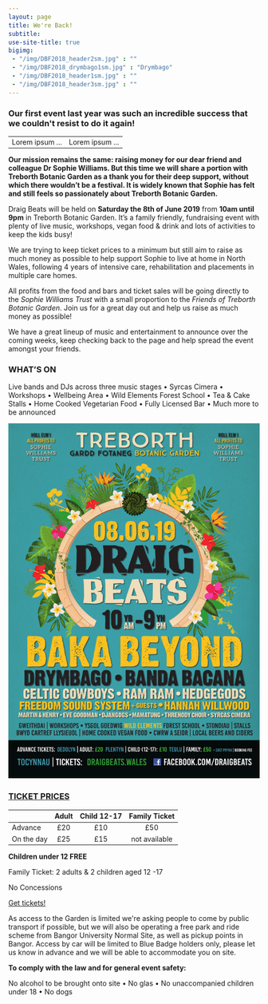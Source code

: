 ```yaml
---
layout: page
title: We're Back!
subtitle: 
use-site-title: true
bigimg:
 - "/img/DBF2018_header2sm.jpg" : ""
 - "/img/DBF2018_drymbago1sm.jpg" : "Drymbago"
 - "/img/DBF2018_header1sm.jpg" : ""
 - "/img/DBF2018_header3sm.jpg" : ""
---
```



### Our first event last year was such an incredible success that we couldn't resist to do it again!

<table border="0">
 <tr>
    <td>Lorem ipsum ...</td>
    <td>Lorem ipsum ...</td>
 </tr>
</table>



**Our mission remains the same: raising money for our dear friend and colleague Dr Sophie Williams. But this time we will share a portion with Treborth Botanic Garden as a thank you for their deep support, without which there wouldn’t be a festival. It is widely known that Sophie has felt and still feels so passionately about Treborth Botanic Garden.**

Draig Beats will be held on **Saturday the 8th of June 2019** from **10am until 9pm** in Treborth Botanic Garden. It’s a family friendly, fundraising event with plenty of live music, workshops, vegan food & drink and lots of activities to keep the kids busy!

We are trying to keep ticket prices to a minimum but still aim to raise as much money as possible to help support Sophie to live at home in North Wales, following 4 years of intensive care, rehabilitation and placements in multiple care homes.

All profits from the food and bars and ticket sales will be going directly to the *Sophie Williams Trust* with a small proportion to the *Friends of Treborth Botanic Garden*. Join us for a great day out and help us raise as much money as possible!

We have a great lineup of music and entertainment to announce over the coming weeks, keep checking back to the page and help spread the event amongst your friends.

### WHAT’S ON

Live bands and DJs across three music stages • Syrcas Cimera • Workshops • Wellbeing Area • Wild Elements Forest School • Tea & Cake Stalls • Home Cooked Vegetarian Food • Fully Licensed Bar • Much more to be announced

![DraigBeatsFlyer](/img/DRAIG_BEATS_A6_19.jpg)


### [TICKET PRICES](https://draigbeats2019.brownpapertickets.com)


|           | **Adult**        | **Child 12-17** | **Family Ticket**|
|-----------|:----------------:|:---------------:|:----------------:|
|Advance    | £20              | £10             | £50              |
|On the day | £25              | £15             | not available    |


**Children under 12 FREE**

Family Ticket: 2 adults & 2 children aged 12 -17

No Concessions

[Get tickets!](https://draigbeats2019.brownpapertickets.com)


As access to the Garden is limited we're asking people to come by public transport if possible, but we will also be operating a free park and ride scheme from Bangor University Normal Site, as well as pickup points in Bangor. Access by car will be limited to Blue Badge holders only, please let us know in advance and we will be able to accommodate you on site.

**To comply with the law and for general event safety:**

No alcohol to be brought onto site • No glas • No unaccompanied children under 18 • No dogs
